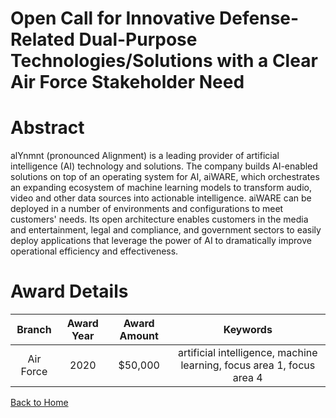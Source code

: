 
Open Call for Innovative Defense-Related Dual-Purpose Technologies/Solutions with a Clear Air Force Stakeholder Need
====================================================================================================================

# Abstract


alYnmnt (pronounced Alignment) is a leading provider of artificial intelligence (AI) technology and solutions. The company builds AI-enabled solutions on top of an operating system for AI, aiWARE, which orchestrates an expanding ecosystem of machine learning models to transform audio, video and other data sources into actionable intelligence. aiWARE can be deployed in a number of environments and configurations to meet customers' needs. Its open architecture enables customers in the media and entertainment, legal and compliance, and government sectors to easily deploy applications that leverage the power of AI to dramatically improve operational efficiency and effectiveness.  

# Award Details

|Branch|Award Year|Award Amount|Keywords|
| :---: | :---: | :---: | :---: |
|Air Force|2020|$50,000|artificial intelligence, machine learning, focus area 1, focus area 4|
  
  


[Back to Home](https://github.com/chrischow/dod_sbir_awards/Reports/DJ/#1673)